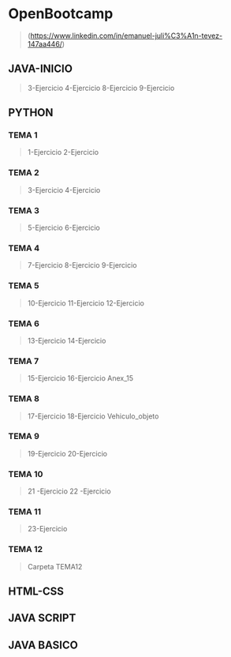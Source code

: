# OpenBootcamp 
  > (https://www.linkedin.com/in/emanuel-juli%C3%A1n-tevez-147aa446/)
## JAVA-INICIO
  > 3-Ejercicio 
  > 4-Ejercicio 
  > 8-Ejercicio 
  > 9-Ejercicio 
## PYTHON
### TEMA 1
  > 1-Ejercicio
  > 2-Ejercicio
### TEMA 2
   > 3-Ejercicio
   > 4-Ejercicio
### TEMA 3
   > 5-Ejercicio
   > 6-Ejercicio
### TEMA 4
   > 7-Ejercicio
   > 8-Ejercicio
   > 9-Ejercicio
### TEMA 5
   > 10-Ejercicio
   > 11-Ejercicio
   > 12-Ejercicio
### TEMA 6
   > 13-Ejercicio
   > 14-Ejercicio
### TEMA 7  
   > 15-Ejercicio
   > 16-Ejercicio
   > Anex_15
### TEMA 8  
   > 17-Ejercicio
   > 18-Ejercicio
   > Vehiculo_objeto
### TEMA 9  
   > 19-Ejercicio
   > 20-Ejercicio
### TEMA 10  
   > 21 -Ejercicio
   > 22 -Ejercicio
### TEMA 11  
   > 23-Ejercicio
### TEMA 12  
   > Carpeta TEMA12
## HTML-CSS
## JAVA SCRIPT
## JAVA BASICO


  
  
